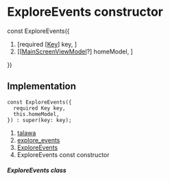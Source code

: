 
<div>

# ExploreEvents constructor

</div>


const ExploreEvents({

1.  [required
    [[Key](https://api.flutter.dev/flutter/foundation/Key-class.html)]
    key, ]
2.  [[[MainScreenViewModel](../../view_model_main_screen_view_model/MainScreenViewModel-class.html)?]
    homeModel, ]

})



## Implementation

``` language-dart
const ExploreEvents({
  required Key key,
  this.homeModel,
}) : super(key: key);
```







1.  [talawa](../../index.html)
2.  [explore_events](../../views_after_auth_screens_events_explore_events/)
3.  [ExploreEvents](../../views_after_auth_screens_events_explore_events/ExploreEvents-class.html)
4.  ExploreEvents const constructor

##### ExploreEvents class







